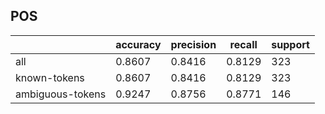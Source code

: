 
## POS

|                  | accuracy | precision | recall | support |
|------------------|----------|-----------|--------|---------|
| all              | 0.8607   | 0.8416    | 0.8129 | 323     |
| known-tokens     | 0.8607   | 0.8416    | 0.8129 | 323     |
| ambiguous-tokens | 0.9247   | 0.8756    | 0.8771 | 146     |


